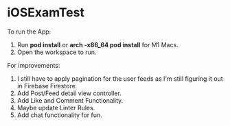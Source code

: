 # iOSExamTest

To run the App:

1. Run **pod install** or **arch -x86_64 pod install** for M1 Macs.
2. Open the workspace to run.


For improvements:
1. I still have to apply pagination for the user feeds as I'm still figuring it out in Firebase Firestore.
2. Add Post/Feed detail view controller.
3. Add Like and Comment Functionality.
4. Maybe update Linter Rules.
5. Add chat functionality for fun.
